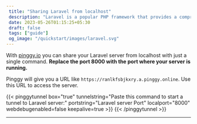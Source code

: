 ```yaml
---
 title: "Sharing Laravel from localhost" 
 description: "Laravel is a popular PHP framework that provides a comprehensive set of tools for web development."
 date: 2023-05-26T01:15:25+05:30 
 draft: false 
 tags: ["guide"]
 og_image: "/quickstart/images/laravel.svg"
---
```


With [pinggy.io](https://pinggy.io) you can share your Laravel server from localhost with just a single command. **Replace the port 8000 with the port where your server is running.**

Pinggy will give you a URL like `https://ranlkfsbjkxry.a.pinggy.online`. Use this URL to access the server.

{{< pinggytunnel box="true" tunnelstring="Paste this command to start a tunnel to Laravel server:" portstring="Laravel server Port" localport="8000" webdebugenabled=false keepalive=true >}}
{{< /pinggytunnel >}}

<hr>
